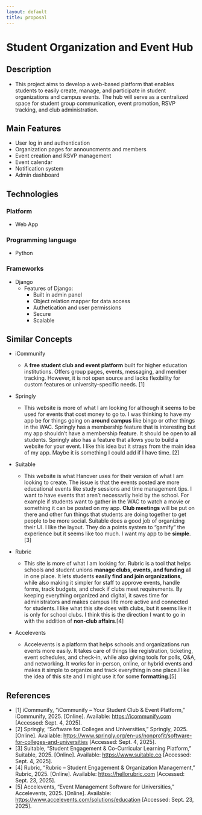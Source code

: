 ```yaml
--- 
layout: default
title: proposal
---
```


# Student Organization and Event Hub 

## Description
- This project aims to develop a web-based platform that enables students to easily create, manage, and participate in student organizations and campus events. The hub will serve as a centralized space for student group communication, event promotion, RSVP tracking, and club administration.

## Main Features
- User log in and authentication
- Organization pages for announcments and members
- Event creation and RSVP management
- Event calendar
- Notification system
- Admin dashboard

## Technologies

### Platform
- Web App

### Programming language
- Python

### Frameworks
- Django
   - Features of Django:
     - Built in admin panel
     - Object relation mapper for data access
     - Authetication and user permissions
     - Secure
     - Scalable


## Similar Concepts
- iCommunify
    - A **free student club and event platform** built for higher education institutions. Offers group pages, events, messaging, and member tracking. However, it is not open source and lacks flexibility for custom features or university-specific needs. [1]

- Springly
    - This website is more of what I am looking for although it seems to be used for events that cost money to go to. I was thinking to have my app be for things going on **around campus** like bingo or other things in the WAC. Springly has a membership feature that is interesting but my app shouldn’t have a membership feature. It should be open to all students. Springly also has a feature that allows you to build a website for your event. I like this idea but it strays from the main idea of my app. Maybe it is something I could add if I have time. [2]

- Suitable
    - This website is what Hanover uses for their version of what I am looking to create. The issue is that the events posted are more educational events like study sessions and time management tips. I want to have events that aren’t necessarily held by the school. For example if students want to gather in the WAC to watch a movie or something it can be posted on my app. **Club meetings** will be put on there and other fun things that students are doing together to get people to be more social. Suitable does a good job of organizing their UI. I like the layout. They do a points system to “gamify” the experience but it seems like too much. I want my app to be **simple**. [3]

- Rubric
    - This site is more of what I am looking for. Rubric is a tool that helps schools and student unions **manage clubs, events, and funding** all in one place. It lets students **easily find and join organizations**, while also making it simpler for staff to approve events, handle forms, track budgets, and check if clubs meet requirements. By keeping everything organized and digital, it saves time for administrators and makes campus life more active and connected for students. I like what this site does with clubs, but it seems like it is only for school clubs. I think this is the direction I want to go in with the addition of **non-club affairs**.[4]

- Accelevents
    - Accelevents is a platform that helps schools and organizations run events more easily. It takes care of things like registration, ticketing, event schedules, and check-in, while also giving tools for polls, Q&A, and networking. It works for in-person, online, or hybrid events and makes it simple to organize and track everything in one place.I like the idea of this site and I might use it for some **formatting**.[5]

## References

- [1] iCommunify, “iCommunify – Your Student Club & Event Platform,” iCommunify, 2025. [Online]. Available: https://icommunify.com [Accessed: Sept. 4, 2025].
- [2] Springly, “Software for Colleges and Universities,” Springly, 2025. [Online]. Available: https://www.springly.org/en-us/nonprofit/software-for-colleges-and-universities [Accessed: Sept. 4, 2025].
- [3] Suitable, “Student Engagement & Co-Curricular Learning Platform,” Suitable, 2025. [Online]. Available: https://www.suitable.co [Accessed: Sept. 4, 2025].
- [4] Rubric, “Rubric – Student Engagement & Organization Management,” Rubric, 2025. [Online]. Available: https://hellorubric.com
 [Accessed: Sept. 23, 2025].
- [5] Accelevents, “Event Management Software for Universities,” Accelevents, 2025. [Online]. Available: https://www.accelevents.com/solutions/education
 [Accessed: Sept. 23, 2025].
